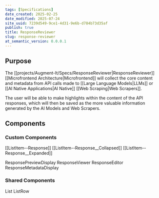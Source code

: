 ```yaml
---
tags: [Specifications]
date_created: 2025-02-25
date_modified: 2025-07-24
site_uuid: 7239d549-9ce1-4d31-9e6b-d784b73d35af
publish: true
title: ResponseReviewer
slug: response-reviewer
at_semantic_version: 0.0.0.1
---
```


## Purpose
The [[projects/Augment-It/Specs/ResponseReviewer|ResponseReviewer]] [[Microfrontend Architecture|Microfrontend]] will collect the core content and metadata from API calls made to [[Large Language Models|LLMs]] or [[AI Native Applications|AI Native]] [[Web Scraping|Web Scrapers]]. 

The user will be able to make highlights within the content of the API responses, which will then be saved as the more valuable information generated by the AI Models and Web Scrapers. 

## Components

### Custom Components
[[ListItem--Response]]
	[[ListItem--Response__Collapsed]]
	[[ListItem--Response__Expanded]]
	
ResponsePreviewDisplay
ResponseViewer
ResponseEditor
ResponseMetadataDisplay



### Shared Components
List
ListRow
